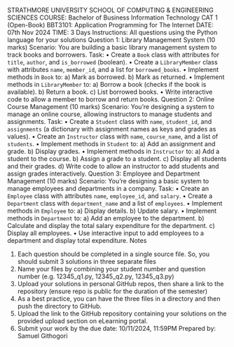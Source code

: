STRATHMORE UNIVERSITY
SCHOOL OF COMPUTING & ENGINEERING SCIENCES
COURSE: Bachelor of Business Information Technology
CAT 1 (Open-Book)
BBT3101: Application Programming for The Internet
DATE: 07th Nov 2024 TIME: 3 Days
Instructions: All questions using the Python language for your solutions
Question 1: Library Management System (10 marks)
Scenario: You are building a basic library management system to track books and
borrowers.
Task:
• Create a `Book` class with attributes for `title`, `author`, and `is_borrowed`
(boolean).
• Create a `LibraryMember` class with attributes `name`, `member_id`, and a list for
`borrowed_books`.
• Implement methods in `Book` to:
a) Mark as borrowed.
b) Mark as returned.
• Implement methods in `LibraryMember` to:
a) Borrow a book (checks if the book is available).
b) Return a book.
c) List borrowed books.
• Write interactive code to allow a member to borrow and return books.
Question 2: Online Course Management (10 marks)
Scenario: You’re designing a system to manage an online course, allowing instructors to
manage students and assignments.
Task:
• Create a `Student` class with `name`, `student_id`, and `assignments` (a dictionary
with assignment names as keys and grades as values).
• Create an `Instructor` class with `name`, `course_name`, and a list of `students`.
• Implement methods in `Student` to:
a) Add an assignment and grade.
b) Display grades.
• Implement methods in `Instructor` to:
a) Add a student to the course.
b) Assign a grade to a student.
c) Display all students and their grades.
d) Write code to allow an instructor to add students and assign grades
interactively.
Question 3: Employee and Department Management (10 marks)
Scenario: You’re designing a basic system to manage employees and departments in a
company.
Task:
• Create an `Employee` class with attributes `name`, `employee_id`, and `salary`.
• Create a `Department` class with `department_name` and a list of `employees`.
• Implement methods in `Employee` to:
a) Display details.
b) Update salary.
• Implement methods in `Department` to:
a) Add an employee to the department.
b) Calculate and display the total salary expenditure for the department.
c) Display all employees.
• Use interactive input to add employees to a department and display total
expenditure.
Notes
1. Each question should be completed in a single source file. So, you should submit 3
solutions in three separate files
2. Name your files by combining your student number and question number (e.g.
12345_q1.py, 12345_q2.py, 12345_q3.py)
3. Upload your solutions in personal GitHub repos, then share a link to the repository
(ensure repo is public for the duration of the semester)
4. As a best practice, you can have the three files in a directory and then push the
directory to GitHub.
5. Upload the link to the GitHub repository containing your solutions on the
provided upload section on eLearning portal.
6. Submit your work by the due date: 10/11/2024, 11:59PM
Prepared by: Samuel Githogori
